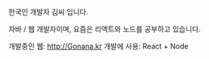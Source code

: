 한국인 개발자 김씨 입니다.

자바 / 웹 개발자이며, 요즘은 리액트와 노드를 공부하고 있습니다.

개발중인 웹: http://Gonana.kr
개발에 사용: React + Node
